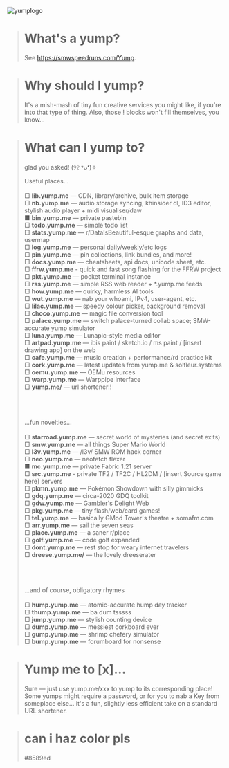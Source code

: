 ![yumplogo](https://github.com/user-attachments/assets/025b5c14-e400-4a2f-b4bd-2738c82292a0)

> # What's a yump?
> See https://smwspeedruns.com/Yump. 

> # Why should I yump?
> It's a mish-mash of tiny fun creative services you might like, if you're into that type of thing. Also, those ! blocks won't fill themselves, you know... 

> # What can I yump to?
> glad you asked! (୨୧ ❛ᴗ❛)✧
>
> Useful places...<br><br>
> □ **lib.yump.me** — CDN, library/archive, bulk item storage<br>
> □ **nb.yump.me** — audio storage syncing, khinsider dl, ID3 editor, stylish audio player + midi visualiser/daw<br>
> ■ **bin.yump.me** — private pastebin<br>
> □ **todo.yump.me** — simple todo list<br>
> □ **stats.yump.me** — r/DataIsBeautiful-esque graphs and data, usermap<br>
> □ **log.yump.me** — personal daily/weekly/etc logs<br>
> □ **pin.yump.me** — pin collections, link bundles, and more!<br>
> □ **docs.yump.me** — cheatsheets, api docs, unicode sheet, etc.<br>
> □ **ffrw.yump.me** - quick and fast song flashing for the FFRW project<br>
> □ **pkt.yump.me** — pocket terminal instance<br>
> □ **rss.yump.me** — simple RSS web reader + *.yump.me feeds<br>
> □ **how.yump.me** — quirky, harmless AI tools<br>
> □ **wut.yump.me** — nab your whoami, IPv4, user-agent, etc.<br>
> □ **lilac.yump.me** — speedy colour picker, background removal<br>
> □ **choco.yump.me** — magic file conversion tool<br>
> □ **palace.yump.me** — switch palace-turned collab space; SMW-accurate yump simulator<br>
> □ **luna.yump.me** — Lunapic-style media editor<br>
> □ **artpad.yump.me** — ibis paint / sketch.io / ms paint / \[insert drawing app] on the web<br>
> □ **cafe.yump.me** — music creation + performance/rd practice kit<br>
> □ **cork.yump.me** — latest updates from yump.me & solfleur.systems<br>
> □ **oemu.yump.me** — OEMu resources<br>
> □ **warp.yump.me** — Warppipe interface<br>
> □ **yump.me/** — url shortener!!<br>
> 
> <br><br><br>...fun novelties...<br><br>
> □ **starroad.yump.me** — secret world of mysteries (and secret exits)<br>
> □ **smw.yump.me** — all things Super Mario World <br>
> □ **l3v.yump.me** — /l3v/ SMW ROM hack corner<br>
> □ **neo.yump.me** — neofetch flexer<br>
> ■ **mc.yump.me** — private Fabric 1.21 server<br>
> □ **src.yump.me** - private TF2 / TF2C / HL2DM / \[insert Source game here] servers<br>
> □ **pkmn.yump.me** — Pokémon Showdown with silly gimmicks<br>
> □ **gdq.yump.me** — circa-2020 GDQ toolkit<br>
> □ **gdw.yump.me** — Gambler's Delight Web <br>
> □ **pkg.yump.me** — tiny flash/web/card games!<br>
> □ **tel.yump.me** — basically GMod Tower's theatre + somafm.com<br>
> □ **arr.yump.me** — sail the seven seas<br>
> □ **place.yump.me** — a saner r/place<br>
> □ **golf.yump.me** — code golf expanded<br>
> □ **dont.yump.me** — rest stop for weary internet travelers<br>
> □ **dreese.yump.me/** — the lovely dreeserater<br>
>
> <br><br><br>...and of course, obligatory rhymes<br><br>
> □ **hump.yump.me** — atomic-accurate hump day tracker<br>
> □ **thump.yump.me** — ba dum tsssss<br>
> □ **jump.yump.me** — stylish counting device<br>
> □ **dump.yump.me** — messiest corkboard ever<br>
> □ **gump.yump.me** — shrimp chefery simulator<br>
> □ **bump.yump.me** — forumboard for nonsense<br>



> # Yump me to \[x]...
> Sure — just use yump.me/xxx to yump to its corresponding place! Some yumps might require a password, or for you to nab a Key from someplace else... it's a fun, slightly less efficient take on a standard URL shortener.

> # can i haz color pls
> #8589ed
